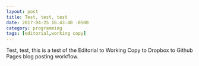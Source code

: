 ```yaml
---
layout: post
title: Test, test, test
date: 2017-04-25 16:43:40 -0500
category: programming
tags: [editorial,working copy]
---
```


Test, test, this is a test of the Editorial to Working Copy to Dropbox to Github Pages blog posting workflow.

